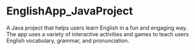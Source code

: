 # EnglishApp_JavaProject
A Java project that helps users learn English in a fun and engaging way. The app uses a variety of interactive activities and games to teach users English vocabulary, grammar, and pronunciation.
